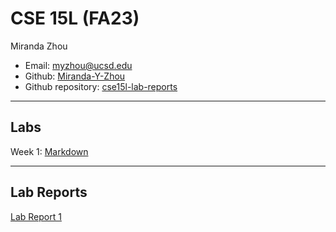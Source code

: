 # CSE 15L (FA23)
Miranda Zhou
* Email: myzhou@ucsd.edu
* Github: [Miranda-Y-Zhou](https://github.com/Miranda-Y-Zhou)
* Github repository: [cse15l-lab-reports](https://github.com/Miranda-Y-Zhou/cse15l-lab-reports)

---

## Labs
Week 1: [Markdown](https://miranda-y-zhou.github.io/cse15l-lab-reports/AnotherFile.html)

---

## Lab Reports
[Lab Report 1]()
